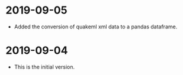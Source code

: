 # 2019-09-05

- Added the conversion of quakeml xml data to a pandas dataframe.

# 2019-09-04

- This is the initial version.
